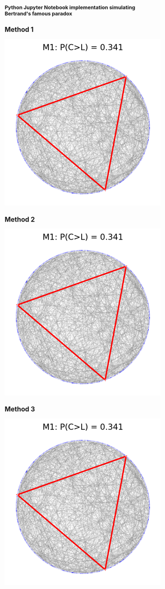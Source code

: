 
### Python Jupyter Notebook implementation simulating Bertrand's famous paradox

## Method 1
![](M1.png)
<br>

## Method 2
![](M1.png)
<br>

## Method 3
![](M1.png)
